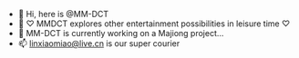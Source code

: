 - 👋 Hi, here is @MM-DCT
- 👀 ♡ MMDCT explores other entertainment possibilities in leisure time ♡
- 🌱 MM-DCT is currently working on a Majiong project...
- 📫 linxiaomiao@live.cn is our super courier

<!---
MM-DCT/MM-DCT is a ✨ special ✨ repository because its `README.md` (this file) appears on your GitHub profile.
You can click the Preview link to take a look at your changes.
--->
